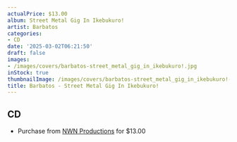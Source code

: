```yaml
---
actualPrice: $13.00
album: Street Metal Gig In Ikebukuro!
artist: Barbatos
categories:
- CD
date: '2025-03-02T06:21:50'
draft: false
images:
- /images/covers/barbatos-street_metal_gig_in_ikebukuro!.jpg
inStock: true
thumbnailImage: /images/covers/barbatos-street_metal_gig_in_ikebukuro!-thumb.jpg
title: Barbatos - Street Metal Gig In Ikebukuro!
---
```


## CD
* Purchase from [NWN Productions](http://shop.nwnprod.com/index.php?route=product/product&path=93&product_id=55565&sort=pd.name&order=ASC) for $13.00
